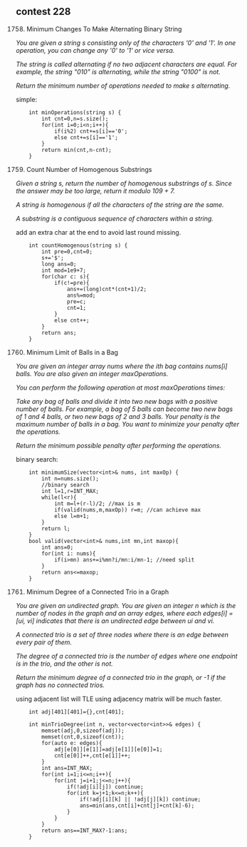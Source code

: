 ## contest 228

1758. Minimum Changes To Make Alternating Binary String
<em>
You are given a string s consisting only of the characters '0' and '1'. In one operation, you can change any '0' to '1' or vice versa.

The string is called alternating if no two adjacent characters are equal. For example, the string "010" is alternating, while the string "0100" is not.

Return the minimum number of operations needed to make s alternating.
</em>

simple:
```
    int minOperations(string s) {
        int cnt=0,n=s.size();
        for(int i=0;i<n;i++){
            if(i%2) cnt+=s[i]=='0';
            else cnt+=s[i]=='1';
        }
        return min(cnt,n-cnt);
    }
```

1759. Count Number of Homogenous Substrings
<em>
Given a string s, return the number of homogenous substrings of s. Since the answer may be too large, return it modulo 109 + 7.

A string is homogenous if all the characters of the string are the same.

A substring is a contiguous sequence of characters within a string.
</em>

add an extra char at the end to avoid last round missing.

```
    int countHomogenous(string s) {
        int pre=0,cnt=0;
        s+='$';
        long ans=0;
        int mod=1e9+7;
        for(char c: s){
            if(c!=pre){
                ans+=(long)cnt*(cnt+1)/2;
                ans%=mod;
                pre=c;
                cnt=1;
            }
            else cnt++;
        }
        return ans;
    }
```

1760. Minimum Limit of Balls in a Bag
<em>
You are given an integer array nums where the ith bag contains nums[i] balls. You are also given an integer maxOperations.

You can perform the following operation at most maxOperations times:

Take any bag of balls and divide it into two new bags with a positive number of balls.
For example, a bag of 5 balls can become two new bags of 1 and 4 balls, or two new bags of 2 and 3 balls.
Your penalty is the maximum number of balls in a bag. You want to minimize your penalty after the operations.

Return the minimum possible penalty after performing the operations.
</em>

binary search:

```
    int minimumSize(vector<int>& nums, int maxOp) {
        int n=nums.size();
        //binary search
        int l=1,r=INT_MAX;
        while(l<r){
            int m=l+(r-l)/2; //max is m
            if(valid(nums,m,maxOp)) r=m; //can achieve max
            else l=m+1;    
        }
        return l;
    }
    bool valid(vector<int>& nums,int mn,int maxop){
        int ans=0;
        for(int i: nums){
            if(i>mn) ans+=i%mn?i/mn:i/mn-1; //need split
        }
        return ans<=maxop;
    }
```

1761. Minimum Degree of a Connected Trio in a Graph
<em>
You are given an undirected graph. You are given an integer n which is the number of nodes in the graph and an array edges, where each edges[i] = [ui, vi] indicates that there is an undirected edge between ui and vi.

A connected trio is a set of three nodes where there is an edge between every pair of them.

The degree of a connected trio is the number of edges where one endpoint is in the trio, and the other is not.

Return the minimum degree of a connected trio in the graph, or -1 if the graph has no connected trios.
</em>

using adjacent list will TLE
using adjacency matrix will be much faster.

```
    int adj[401][401]={},cnt[401];
    
    int minTrioDegree(int n, vector<vector<int>>& edges) {
        memset(adj,0,sizeof(adj));
        memset(cnt,0,sizeof(cnt));
        for(auto e: edges){
            adj[e[0]][e[1]]=adj[e[1]][e[0]]=1;
            cnt[e[0]]++,cnt[e[1]]++;
        }
        int ans=INT_MAX;
        for(int i=1;i<=n;i++){
            for(int j=i+1;j<=n;j++){
                if(!adj[i][j]) continue;
                for(int k=j+1;k<=n;k++){
                    if(!adj[i][k] || !adj[j][k]) continue;
                    ans=min(ans,cnt[i]+cnt[j]+cnt[k]-6);
                }
            }
        }
        return ans==INT_MAX?-1:ans;
    }
```	

	
	
	



